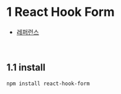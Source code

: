 # 1 React Hook Form

- [레퍼런스](https://react-hook-form.com/get-started)

<br>

## 1.1 install

```shell
npm install react-hook-form
```